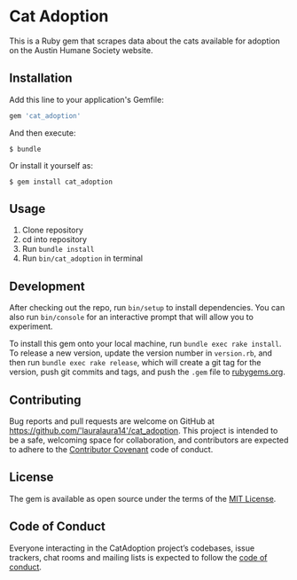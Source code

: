 # Cat Adoption

This is a Ruby gem that scrapes data about the cats available for adoption on the Austin Humane Society website.

## Installation

Add this line to your application's Gemfile:

```ruby
gem 'cat_adoption'
```

And then execute:

    $ bundle

Or install it yourself as:

    $ gem install cat_adoption

## Usage

1. Clone repository
2. cd into repository
3. Run `bundle install`
4. Run `bin/cat_adoption` in terminal

## Development

After checking out the repo, run `bin/setup` to install dependencies. You can also run `bin/console` for an interactive prompt that will allow you to experiment.

To install this gem onto your local machine, run `bundle exec rake install`. To release a new version, update the version number in `version.rb`, and then run `bundle exec rake release`, which will create a git tag for the version, push git commits and tags, and push the `.gem` file to [rubygems.org](https://rubygems.org).

## Contributing

Bug reports and pull requests are welcome on GitHub at https://github.com/'lauralaura14'/cat_adoption. This project is intended to be a safe, welcoming space for collaboration, and contributors are expected to adhere to the [Contributor Covenant](http://contributor-covenant.org) code of conduct.

## License

The gem is available as open source under the terms of the [MIT License](https://opensource.org/licenses/MIT).

## Code of Conduct

Everyone interacting in the CatAdoption project’s codebases, issue trackers, chat rooms and mailing lists is expected to follow the [code of conduct](https://github.com/'lauralaura14'/cat_adoption/blob/master/CODE_OF_CONDUCT.md).

